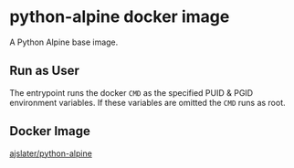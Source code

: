 # python-alpine docker image

A Python Alpine base image.

## Run as User

The entrypoint runs the docker `CMD` as the specified PUID & PGID environment variables. If these variables are omitted the `CMD` runs as root.

## Docker Image

[ajslater/python-alpine](https://hub.docker.com/repository/docker/ajslater/python-alpine)
